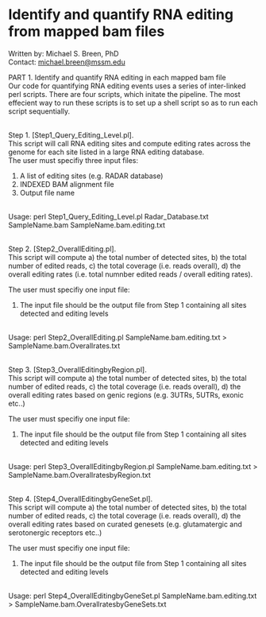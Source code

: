 # Identify and quantify RNA editing from mapped bam files

Written by: Michael S. Breen, PhD <br />
Contact: michael.breen@mssm.edu <br />

PART 1. Identify and quantify RNA editing in each mapped bam file <br />
Our code for quantifying RNA editing events uses a series of inter-linked perl scripts. There are four scripts, which initate the pipeline. The most effecient way to run these scripts is to set up a shell script so as to run each script sequentially. <br /> <br />

Step 1. [Step1_Query_Editing_Level.pl].<br /> 
This script will call RNA editing sites and compute editing rates across the genome for each site listed in a large RNA editing database. <br /> 
The user must specifiy three input files: <br /> 
1) A list of editing sites (e.g. RADAR database) <br /> 
2) INDEXED BAM alignment file <br /> 
3) Output file name <br /> <br /> 

Usage: perl Step1_Query_Editing_Level.pl Radar_Database.txt SampleName.bam SampleName.bam.editing.txt <br /> <br /> 

Step 2. [Step2_OverallEditing.pl].<br /> 
This script will compute a) the total number of detected sites, b) the total number of edited reads, c) the total coverage (i.e. reads overall), d) the overall editing rates (i.e. total numnber edited reads / overall editing rates). <br /> 

The user must specifiy one input file: <br /> 
1) The input file should be the output file from Step 1 containing all sites detected and editing levels <br /> <br /> 

Usage: perl Step2_OverallEditing.pl SampleName.bam.editing.txt > SampleName.bam.Overallrates.txt <br /> <br /> 

Step 3. [Step3_OverallEditingbyRegion.pl].<br /> 
This script will compute a) the total number of detected sites, b) the total number of edited reads, c) the total coverage (i.e. reads overall), d) the overall editing rates based on genic regions (e.g. 3UTRs, 5UTRs, exonic etc..) <br /> 

The user must specifiy one input file: <br /> 
1) The input file should be the output file from Step 1 containing all sites detected and editing levels <br /> <br /> 

Usage: perl Step3_OverallEditingbyRegion.pl SampleName.bam.editing.txt > SampleName.bam.OverallratesbyRegion.txt <br /> <br /> 

Step 4. [Step4_OverallEditingbyGeneSet.pl].<br /> 
This script will compute a) the total number of detected sites, b) the total number of edited reads, c) the total coverage (i.e. reads overall), d) the overall editing rates based on curated genesets (e.g. glutamatergic and serotonergic receptors etc..) <br /> 

The user must specifiy one input file: <br /> 
1) The input file should be the output file from Step 1 containing all sites detected and editing levels <br /> <br /> 

Usage: perl Step4_OverallEditingbyGeneSet.pl SampleName.bam.editing.txt > SampleName.bam.OverallratesbyGeneSets.txt <br /> <br /> 



